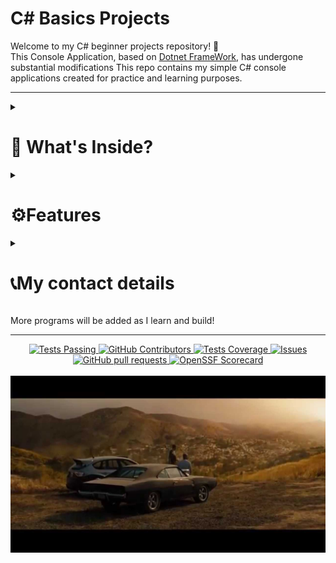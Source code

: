 # C# Basics Projects

Welcome to my C# beginner projects repository! 👋  
This Console Application, based on [Dotnet FrameWork](https://dotnet.microsoft.com/en-us/), has undergone
substantial modifications
This repo contains my simple C# console applications created for practice and learning purposes.

---   

<details>
  <summary><h1>🧠 What's Inside?</h1></summary>
  
<details>
<summary><h4>🔢 Odd and Even Number Generator </h4></summary>
  
A basic console application that asks the user for a number and tells whether it is [odd or even](https://github.com/abxyzzzzz/c-/tree/main/odd%20and%20even%20genrator).
 
</details>
  
<details>
  <summary><h4>🧮School marks system</h4></summary>   
  
  A simple console-based application in C# that calculates the percentage and division of a Class 10 CBSE [student based](https://github.com/abxyzzzzz/c-/blob/main/school%20marks%20system) on marks entered for five subjects.

</details>


<details>
  <summary><h4>🎟️Event Registration Console App</h4></summary>
       
  A simple interactive C# console application that simulates a student registering for a [college event](https://github.com/abxyzzzzz/c-/tree/main/Event%20Registration%20Console%20App). The program collects basic information, checks eligibility based on experience, and allows users to manage notification preferences.

</details>

<details>
  <summary><h4>🔄💡Swap two numbers</h4></summary>
  
A simple C# console application that takes [two numbers](https://github.com/abxyzzzzz/c-/blob/main/swap%20two%20numbers) as input and swaps their values using a temporary variable.

</details>
</details>

<details>
<summary><h1>⚙️Features</h1></summary>


  features will be adden soon
</details>



<details>
  <summary><h1>📞My contact details</h1></summary>
MyEmail:

```
brunogoyal2007@gmail.com
```

</details>

More programs will be added as I learn and build!

---


  <p align="center">
    <a href="https://github.com/anuraghazra/github-readme-stats/actions">
      <img alt="Tests Passing" src="https://github.com/anuraghazra/github-readme-stats/workflows/Test/badge.svg" />
    </a>
    <a href="https://github.com/anuraghazra/github-readme-stats/graphs/contributors">
      <img alt="GitHub Contributors" src="https://img.shields.io/github/contributors/anuraghazra/github-readme-stats" />
    </a>
    <a href="https://codecov.io/gh/anuraghazra/github-readme-stats">
      <img alt="Tests Coverage" src="https://codecov.io/gh/anuraghazra/github-readme-stats/branch/master/graph/badge.svg" />
    </a>
    <a href="https://github.com/anuraghazra/github-readme-stats/issues">
      <img alt="Issues" src="https://img.shields.io/github/issues/anuraghazra/github-readme-stats?color=0088ff" />
    </a>
    <a href="https://github.com/anuraghazra/github-readme-stats/pulls">
      <img alt="GitHub pull requests" src="https://img.shields.io/github/issues-pr/anuraghazra/github-readme-stats?color=0088ff" />
    </a>
    <a href="https://securityscorecards.dev/viewer/?uri=github.com/anuraghazra/github-readme-stats">
      <img alt="OpenSSF Scorecard" src="https://api.securityscorecards.dev/projects/github.com/anuraghazra/github-readme-stats/badge" />
    </a>
    <br />
    <br />
    <a href="https://vercel.com?utm\_source=github\_readme\_stats\_team\&utm\_campaign=oss">
      <img src="./demo_screenshots/satsiying.jpg"/>
    </a>
  </p>









